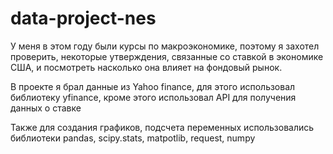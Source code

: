 # data-project-nes
У меня в этом году были курсы по макроэкономике, поэтому я захотел проверить, некоторые утверждения, связанные со ставкой  в экономике США, и посмотреть насколько она влияет на фондовый рынок.

В проекте я брал данные из Yahoo finance, для этого использовал библиотеку yfinance, кроме этого использовал API для получения данных о ставке

Также для создания графиков, подсчета переменных использовались библиотеки pandas, scipy.stats, matpotlib, request, numpy 
